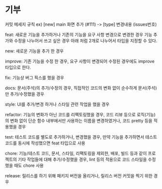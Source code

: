 # 기부

커밋 메세지 규칙  ex) [new] main 화면 추가 (#111) -> [type] 변경내용 (issues번호)

feat: 새로운 기능을 추가하거나 기존의 기능을 요구 사항 변경으로 변경한 경우
기능 추가와 수정을 나누어서 쓰고 싶은 경우 아래 처럼 2개로 나누어서 타입을 지정할 수 있다.

new: 새로운 기능을 추가 한 경우

improve: 기존 기능을 수정 한 경우, 요구 사항이 변경되어 수정된 경우에도 improve 타입으로 한다.

fix: 기능상 버그 픽스를 했을 경우

docs: 문서(주석)의 추가/수정의 경우, 직접적인 코드의 변화 없이 순수하게 문서(주석)만 추가/수정했을 경우

style: UI를 추가/변경 하거나 스타일 관련 작업을 했을 경우

refactor: 기능의 변화가 아닌 코드를 리팩토링했을 경우, 코드 리뷰 등으로 로직(기능)의 변화 없이 단순 함수 내부에서만 사용하는 이름을 변경하였거나, 코드 pretty 등을 적용했을 경우

test: 테스트 코드를 별도로 추가하거나, 변경했을 경우, 만약 기능을 추가하면서 테스트 코드를 동시에 작성했으면 feat 타입으로 사용

chore: 기능/테스트 코드, 문서, 스타일, 리팩토링을 제외한, 배포, 빌드 등과 같이 프로젝트의 기타 작업들에 대해 추가/수정했을 경우, lint 등의 적용으로 코드 스타일을 수정 했을 때도 chore 사용

release: 릴리스를 하기 위해 패키지 버전을 올리거나, 릴리스 버전 커밋을 찍기 위한 경우
